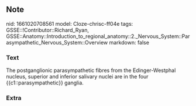 ## Note
nid: 1661020708561
model: Cloze-chrisc-ff04e
tags: GSSE::!Contributor::Richard_Ryan, GSSE::Anatomy::Introduction_to_regional_anatomy::2._Nervous_System::Parasympathetic_Nervous_System::Overview
markdown: false

### Text
<div class='toggle'>
  The postganglionic parasympathetic fibres from the
  Edinger-Westphal nucleus, superior and inferior salivary nuclei
  are in the four {{c1::parasympathetic}} ganglia.
</div>

### Extra

